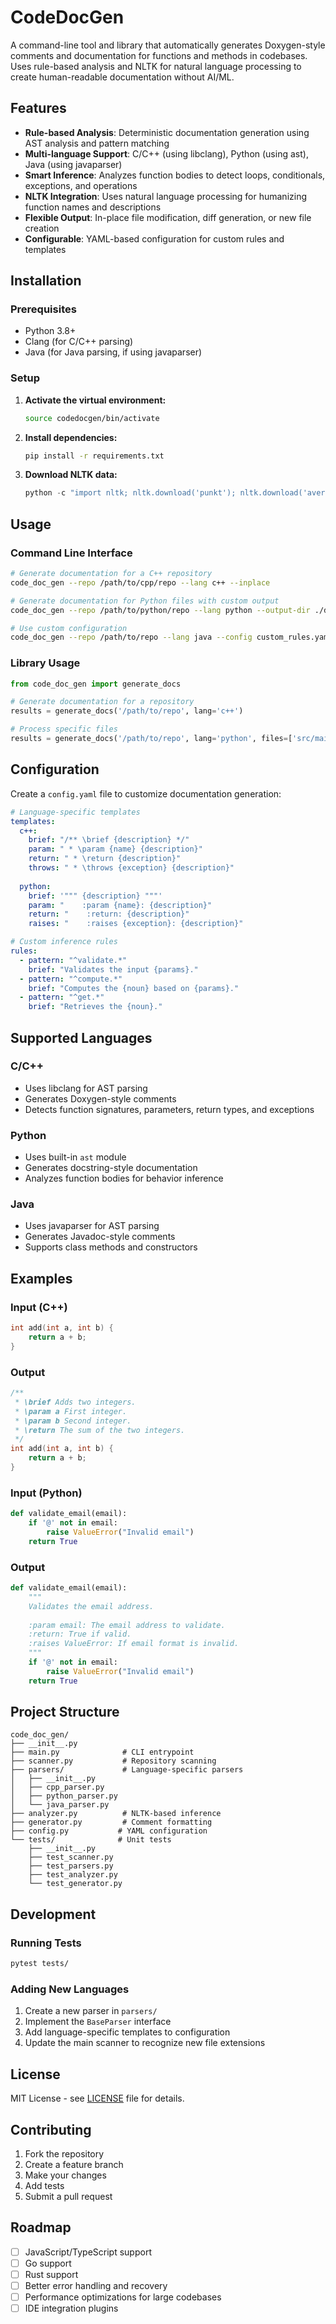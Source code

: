 # CodeDocGen

A command-line tool and library that automatically generates Doxygen-style comments and documentation for functions and methods in codebases. Uses rule-based analysis and NLTK for natural language processing to create human-readable documentation without AI/ML.

## Features

- **Rule-based Analysis**: Deterministic documentation generation using AST analysis and pattern matching
- **Multi-language Support**: C/C++ (using libclang), Python (using ast), Java (using javaparser)
- **Smart Inference**: Analyzes function bodies to detect loops, conditionals, exceptions, and operations
- **NLTK Integration**: Uses natural language processing for humanizing function names and descriptions
- **Flexible Output**: In-place file modification, diff generation, or new file creation
- **Configurable**: YAML-based configuration for custom rules and templates

## Installation

### Prerequisites

- Python 3.8+
- Clang (for C/C++ parsing)
- Java (for Java parsing, if using javaparser)

### Setup

1. **Activate the virtual environment:**
   ```bash
   source codedocgen/bin/activate
   ```

2. **Install dependencies:**
   ```bash
   pip install -r requirements.txt
   ```

3. **Download NLTK data:**
   ```python
   python -c "import nltk; nltk.download('punkt'); nltk.download('averaged_perceptron_tagger')"
   ```

## Usage

### Command Line Interface

```bash
# Generate documentation for a C++ repository
code_doc_gen --repo /path/to/cpp/repo --lang c++ --inplace

# Generate documentation for Python files with custom output
code_doc_gen --repo /path/to/python/repo --lang python --output-dir ./docs

# Use custom configuration
code_doc_gen --repo /path/to/repo --lang java --config custom_rules.yaml
```

### Library Usage

```python
from code_doc_gen import generate_docs

# Generate documentation for a repository
results = generate_docs('/path/to/repo', lang='c++')

# Process specific files
results = generate_docs('/path/to/repo', lang='python', files=['src/main.py'])
```

## Configuration

Create a `config.yaml` file to customize documentation generation:

```yaml
# Language-specific templates
templates:
  c++:
    brief: "/** \brief {description} */"
    param: " * \param {name} {description}"
    return: " * \return {description}"
    throws: " * \throws {exception} {description}"
  
  python:
    brief: '""" {description} """'
    param: "    :param {name}: {description}"
    return: "    :return: {description}"
    raises: "    :raises {exception}: {description}"

# Custom inference rules
rules:
  - pattern: "^validate.*"
    brief: "Validates the input {params}."
  - pattern: "^compute.*"
    brief: "Computes the {noun} based on {params}."
  - pattern: "^get.*"
    brief: "Retrieves the {noun}."
```

## Supported Languages

### C/C++
- Uses libclang for AST parsing
- Generates Doxygen-style comments
- Detects function signatures, parameters, return types, and exceptions

### Python
- Uses built-in `ast` module
- Generates docstring-style documentation
- Analyzes function bodies for behavior inference

### Java
- Uses javaparser for AST parsing
- Generates Javadoc-style comments
- Supports class methods and constructors

## Examples

### Input (C++)
```cpp
int add(int a, int b) {
    return a + b;
}
```

### Output
```cpp
/**
 * \brief Adds two integers.
 * \param a First integer.
 * \param b Second integer.
 * \return The sum of the two integers.
 */
int add(int a, int b) {
    return a + b;
}
```

### Input (Python)
```python
def validate_email(email):
    if '@' not in email:
        raise ValueError("Invalid email")
    return True
```

### Output
```python
def validate_email(email):
    """
    Validates the email address.
    
    :param email: The email address to validate.
    :return: True if valid.
    :raises ValueError: If email format is invalid.
    """
    if '@' not in email:
        raise ValueError("Invalid email")
    return True
```

## Project Structure

```
code_doc_gen/
├── __init__.py
├── main.py              # CLI entrypoint
├── scanner.py           # Repository scanning
├── parsers/             # Language-specific parsers
│   ├── __init__.py
│   ├── cpp_parser.py
│   ├── python_parser.py
│   └── java_parser.py
├── analyzer.py          # NLTK-based inference
├── generator.py         # Comment formatting
├── config.py           # YAML configuration
└── tests/              # Unit tests
    ├── __init__.py
    ├── test_scanner.py
    ├── test_parsers.py
    ├── test_analyzer.py
    └── test_generator.py
```

## Development

### Running Tests
```bash
pytest tests/
```

### Adding New Languages

1. Create a new parser in `parsers/`
2. Implement the `BaseParser` interface
3. Add language-specific templates to configuration
4. Update the main scanner to recognize new file extensions

## License

MIT License - see [LICENSE](LICENSE) file for details.

## Contributing

1. Fork the repository
2. Create a feature branch
3. Make your changes
4. Add tests
5. Submit a pull request

## Roadmap

- [ ] JavaScript/TypeScript support
- [ ] Go support
- [ ] Rust support
- [ ] Better error handling and recovery
- [ ] Performance optimizations for large codebases
- [ ] IDE integration plugins 